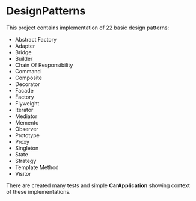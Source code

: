 # DesignPatterns
This project contains implementation of 22 basic design patterns:
- Abstract Factory
- Adapter
- Bridge
- Builder
- Chain Of Responsibility
- Command
- Composite
- Decorator
- Facade
- Factory
- Flyweight
- Iterator
- Mediator
- Memento
- Observer
- Prototype
- Proxy
- Singleton
- State
- Strategy
- Template Method
- Visitor

There are created many tests and simple **CarApplication** showing context of these implementations.

